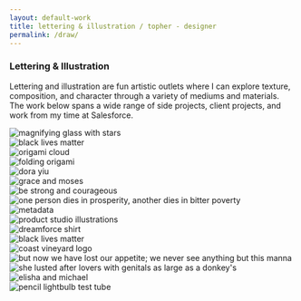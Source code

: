 ```yaml
---
layout: default-work
title: lettering & illustration / topher - designer
permalink: /draw/
---
```


<section class="mw-100 mw8-ns center ph4 z-1 relative mb4 mb5-ns mt6 mt0-ns">
  <h3 class="ml0 mv0 lh-title"><b class="serif fw5 f2">Lettering &amp; Illustration</b></h3>
  <p class="f4 mh0 lh-copy mt2 mb3">
    Lettering and illustration are fun artistic outlets where I can explore texture, composition, and character through a variety of mediums and materials. The work below spans a wide range of side projects, client projects, and work from my time at Salesforce.
  </p>
</section>

<section class="mw-100 mw9 center pa0 relative grid mb0 bg-white">
  <div class="w-50-ns w-100 grid-item load-one">
    <img src="/assets/work/draw/product-studio-01.jpg" alt="magnifying glass with stars" class="mw-100">
  </div>
  <div class="w-50-ns w-100 grid-item load-two">
    <img src="/assets/work/draw/bible/joshua.jpg" alt="black lives matter" class="mw-100">
  </div>
  <div class="w-25-l w-50-m w-100 grid-item load-three">
    <img src="/assets/work/draw/product-studio-02.jpg" alt="origami cloud" class="mw-100">
  </div>
  <div class="w-25-l w-50-m w-100 grid-item load-four">
    <img src="/assets/work/draw/product-studio-03.jpg" alt="folding origami" class="mw-100">
  </div>
  <div class="w-50-ns w-100 grid-item load-five">
    <img src="/assets/work/draw/dora.jpg" alt="dora yiu" class="mw-100">
  </div>
  <div class="w-50-ns w-100 grid-item load-six">
    <img src="/assets/work/draw/grace-moses.jpg" alt="grace and moses" class="mw-100">
  </div>
  <div class="w-25-l w-50-m w-100 grid-item load-seven">
    <img src="/assets/work/draw/bible/1samuel.jpg" alt="be strong and courageous" class="mw-100">
  </div>
  <div class="w-25-l w-50-m w-100 grid-item load-eight">
    <img src="/assets/work/draw/bible/job.jpg" alt="one person dies in prosperity, another dies in bitter poverty" class="mw-100">
  </div>
  <div class="w-50-ns w-100 grid-item load-nine">
    <img src="/assets/work/draw/metadata.png" alt="metadata" class="mw-100">
  </div>
  <div class="w-50-ns w-100 grid-item load-ten">
    <img src="/assets/work/draw/product-studio-05.jpg" alt="product studio illustrations" class="mw-100">
  </div>
  <div class="w-50-ns w-100 grid-item load-eleven">
    <img src="/assets/work/draw/dreamforce-shirt.png" alt="dreamforce shirt" class="mw-100">
  </div>
  <div class="w-50-ns w-100 grid-item load-twelve">
    <img src="/assets/work/draw/black-lives-matter.jpg" alt="black lives matter" class="mw-100">
  </div>
  <div class="w-50-ns w-100 grid-item load-twelve">
    <img src="/assets/work/draw/coast-logo.png" alt="coast vineyard logo" class="mw-100">
  </div>
  <div class="w-25-l w-50-m w-100 grid-item load-twelve">
    <img src="/assets/work/draw/bible/numbers.jpg" alt="but now we have lost our appetite; we never see anything but this manna" class="mw-100">
  </div>
  <div class="w-25-l w-50-m w-100 grid-item load-twelve">
    <img src="/assets/work/draw/bible/ezekiel.jpg" alt="she lusted after lovers with genitals as large as a donkey's" class="mw-100">
  </div>
  <div class="w-50-ns w-100 grid-item load-twelve">
    <img src="/assets/work/draw/elisha-michael.jpg" alt="elisha and michael" class="mw-100">
  </div>
  <div class="w-50-ns w-100 grid-item load-twelve">
    <img src="/assets/work/draw/product-studio-04.jpg" alt="pencil lightbulb test tube" class="mw-100">
  </div>
</section>
